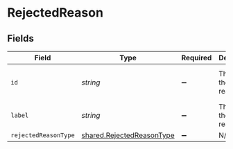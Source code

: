 # RejectedReason


## Fields

| Field                                                                         | Type                                                                          | Required                                                                      | Description                                                                   | Example                                                                       |
| ----------------------------------------------------------------------------- | ----------------------------------------------------------------------------- | ----------------------------------------------------------------------------- | ----------------------------------------------------------------------------- | ----------------------------------------------------------------------------- |
| `id`                                                                          | *string*                                                                      | :heavy_minus_sign:                                                            | The ID of the rejected reason.                                                | 5d9743fb-ef6f-4430-a234-a163af119832                                          |
| `label`                                                                       | *string*                                                                      | :heavy_minus_sign:                                                            | The label of the rejected reason.                                             | Failed Phone Screen                                                           |
| `rejectedReasonType`                                                          | [shared.RejectedReasonType](../../../sdk/models/shared/rejectedreasontype.md) | :heavy_minus_sign:                                                            | N/A                                                                           |                                                                               |